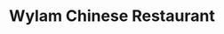---
title: "Wylam Chinese Restaurant"
address: "Victoria Cross, Cork City"
tel: "+353 (0)21 434 1063"
county: "Cork"
category: "Asian Restaurants"
type: "Content"
lat: "51.89289093017578"
lng: "-8.503889083862305"
---